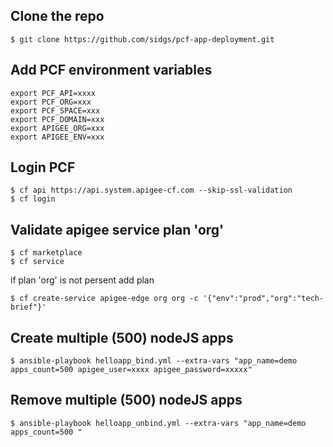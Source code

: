 ## Clone the repo
```
$ git clone https://github.com/sidgs/pcf-app-deployment.git
```
## Add PCF environment variables
```
export PCF_API=xxxx
export PCF_ORG=xxx
export PCF_SPACE=xxx
export PCF_DOMAIN=xxx
export APIGEE_ORG=xxx
export APIGEE_ENV=xxx
```

## Login PCF
```
$ cf api https://api.system.apigee-cf.com --skip-ssl-validation
$ cf login 
```

## Validate  apigee service plan 'org'  
```
$ cf marketplace
$ cf service 
```

if plan 'org' is not persent add plan
```
$ cf create-service apigee-edge org org -c '{"env":"prod","org":"tech-brief"}'
```



## Create multiple (500) nodeJS apps
```
$ ansible-playbook helloapp_bind.yml --extra-vars "app_name=demo apps_count=500 apigee_user=xxxx apigee_password=xxxxx"
```

## Remove multiple (500) nodeJS apps
```
$ ansible-playbook helloapp_unbind.yml --extra-vars "app_name=demo apps_count=500 "
```